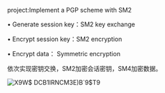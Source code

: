 project:Implement a PGP scheme with SM2

• Generate session key：SM2 key exchange

• Encrypt session key：SM2 encryption

• Encrypt data： Symmetric encryption

依次实现密钥交换，SM2加密会话密钥，SM4加密数据。

![X9W$ DCB1IRNCM3E)B`9$T9](https://user-images.githubusercontent.com/105547875/181871234-6ead424a-06f7-43c5-b562-75ec6cc5285b.png)
